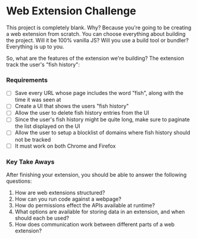 # Web Extension Challenge

This project is completely blank. Why? Because you're going to be creating a web extension from scratch. You can choose everything about building the project. Will it be 100% vanilla JS? Will you use a build tool or bundler? Everything is up to you.

So, what are the features of the extension we're building? The extension track the user's "fish history":

### Requirements

- [ ] Save every URL whose page includes the word "fish", along with the time it was seen at
- [ ] Create a UI that shows the users "fish history"
- [ ] Allow the user to delete fish history entries from the UI
- [ ] Since the user's fish history might be quite long, make sure to paginate the list displayed on the UI
- [ ] Allow the user to setup a blocklist of domains where fish history should not be tracked
- [ ] It must work on both Chrome and Firefox

### Key Take Aways

After finishing your extension, you should be able to answer the following questions:

1. How are web extensions structured?
2. How can you run code against a webpage?
3. How do permissions effect the APIs available at runtime?
4. What options are available for storing data in an extension, and when should each be used?
5. How does communication work between different parts of a web extension?
